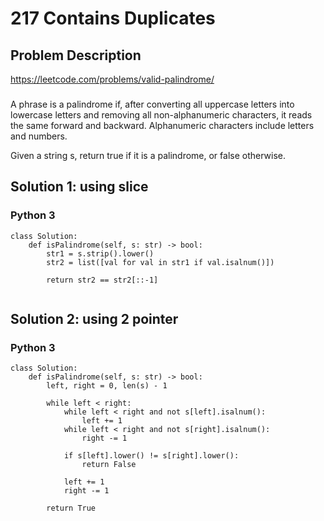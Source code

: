 # 217 Contains Duplicates

## Problem Description
https://leetcode.com/problems/valid-palindrome/
###
A phrase is a palindrome if, after converting all uppercase letters into lowercase letters and removing all non-alphanumeric characters, it reads the same forward and backward. Alphanumeric characters include letters and numbers.

Given a string s, return true if it is a palindrome, or false otherwise.

## Solution 1: using slice
### Python 3
```
class Solution:
    def isPalindrome(self, s: str) -> bool:
        str1 = s.strip().lower()
        str2 = list([val for val in str1 if val.isalnum()])

        return str2 == str2[::-1]
        
```


## Solution 2: using 2 pointer
### Python 3
```
class Solution:
    def isPalindrome(self, s: str) -> bool:
        left, right = 0, len(s) - 1

        while left < right:
            while left < right and not s[left].isalnum():
                left += 1
            while left < right and not s[right].isalnum():
                right -= 1

            if s[left].lower() != s[right].lower():
                return False

            left += 1
            right -= 1

        return True
```

        
      
